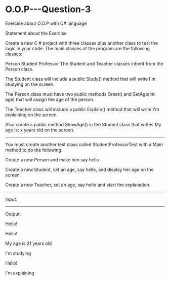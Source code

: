 


# O.O.P---Question-3

Exercise about O.O.P with C# language

Statement about the Exercise

Create a new C # project with three classes plus another class to test the logic in your code. The main classes of the program are the following classes:

Person
Student
Professor
The Student and Teacher classes inherit from the Person class.

The Student class will include a public Study() method that will write I'm studying on the screen.

The Person class must have two public methods Greet() and SetAge(int age) that will assign the age of the person.

The Teacher class will include a public Explain() method that will write I'm explaining on the screen.

Also create a public method ShowAge() in the Student class that writes My age is: x years old on the screen.
_____________
You must create another test class called StudentProfessorTest with a Main method to do the following:

Create a new Person and make him say hello

Create a new Student, set an age, say hello, and display her age on the screen.

Create a new Teacher, set an age, say hello and start the explanation.
_________________
Input:
 
______________
Output:

Hello!

Hello!

My age is 21 years old

I'm studying

Hello!

I'm explaining
